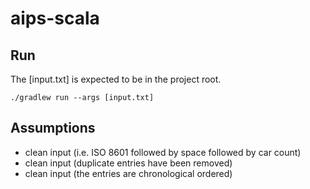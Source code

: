 # aips-scala

## Run
The \[input.txt\] is expected to be in the project root.
```
./gradlew run --args [input.txt]
```

## Assumptions
* clean input (i.e. ISO 8601 followed by space followed by car count)
* clean input (duplicate entries have been removed)
* clean input (the entries are chronological ordered)
